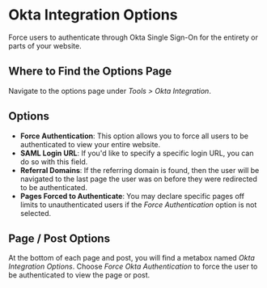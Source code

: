 # Okta Integration Options

Force users to authenticate through Okta Single Sign-On for the entirety or parts of your website.

## Where to Find the Options Page

Navigate to the options page under *Tools > Okta Integration*.

## Options

- **Force Authentication**: This option allows you to force all users to be authenticated to view your entire website.
- **SAML Login URL**: If you'd like to specify a specific login URL, you can do so with this field.
- **Referral Domains**:  If the referring domain is found, then the user will be navigated to the last page the user was on before they were redirected to be authenticated.
- **Pages Forced to Authenticate**: You may declare specific pages off limits to unauthenticated users if the *Force Authentication* option is not selected.

## Page / Post Options

At the bottom of each page and post, you will find a metabox named *Okta Integration Options*. Choose *Force Okta Authentication* to force the user to be authenticated to view the page or post.

